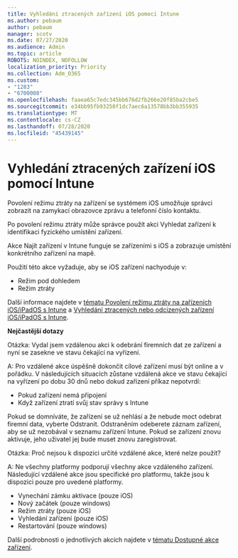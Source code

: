 ```yaml
---
title: Vyhledání ztracených zařízení iOS pomocí Intune
ms.author: pebaum
author: pebaum
manager: scotv
ms.date: 07/27/2020
ms.audience: Admin
ms.topic: article
ROBOTS: NOINDEX, NOFOLLOW
localization_priority: Priority
ms.collection: Adm_O365
ms.custom:
- "1283"
- "6700008"
ms.openlocfilehash: faaea65c7edc345bb676d2fb266e20f85ba2cbe5
ms.sourcegitcommit: e34bb95fb93250f1dc7aec6a13578bb3bb355935
ms.translationtype: MT
ms.contentlocale: cs-CZ
ms.lasthandoff: 07/28/2020
ms.locfileid: "45439145"
---
```

# <a name="locating-lost-ios-devices-with-intune"></a>Vyhledání ztracených zařízení iOS pomocí Intune

Povolení režimu ztráty na zařízení se systémem iOS umožňuje správci zobrazit na zamykací obrazovce zprávu a telefonní číslo kontaktu.

Po povolení režimu ztráty může správce použít akci Vyhledat zařízení k identifikaci fyzického umístění zařízení.

Akce Najít zařízení v Intune funguje se zařízeními s iOS a zobrazuje umístění konkrétního zařízení na mapě.

Použití této akce vyžaduje, aby se iOS zařízení nachyoduje v:

- Režim pod dohledem
- Režim ztráty

Další informace najdete v [tématu Povolení režimu ztráty na zařízeních iOS/iPadOS s Intune](https://docs.microsoft.com/intune/device-lost-mode) a [Vyhledání ztracených nebo odcizených zařízení iOS/iPadOS s Intune](https://docs.microsoft.com/intune/device-locate).

**Nejčastější dotazy**

Otázka: Vydal jsem vzdálenou akci k odebrání firemních dat ze zařízení a nyní se zasekne ve stavu čekající na vyřízení.

A: Pro vzdálené akce úspěšně dokončit cílové zařízení musí být online a v pořádku. V následujících situacích zůstane vzdálená akce ve stavu čekající na vyřízení po dobu 30 dnů nebo dokud zařízení příkaz nepotvrdí:

- Pokud zařízení nemá připojení
- Když zařízení ztratí svůj stav správy s Intune

Pokud se domníváte, že zařízení se už nehlásí a že nebude moct odebrat firemní data, vyberte Odstranit. Odstraněním odeberete záznam zařízení, aby se už nezobával v seznamu zařízení Intune. Pokud se zařízení znovu aktivuje, jeho uživatel jej bude muset znovu zaregistrovat.

Otázka: Proč nejsou k dispozici určité vzdálené akce, které nelze použít?

A: Ne všechny platformy podporují všechny akce vzdáleného zařízení. Následující vzdálené akce jsou specifické pro platformu, takže jsou k dispozici pouze pro uvedené platformy.

- Vynechání zámku aktivace (pouze iOS)
- Nový začátek (pouze windows)
- Režim ztráty (pouze iOS)
- Vyhledání zařízení (pouze iOS)
- Restartování (pouze windows)

Další podrobnosti o jednotlivých akcích najdete v [tématu Dostupné akce zařízení](https://docs.microsoft.com/intune/device-management#available-device-actions).
